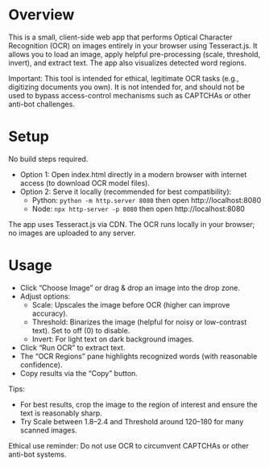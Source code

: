 # Overview
This is a small, client-side web app that performs Optical Character Recognition (OCR) on images entirely in your browser using Tesseract.js. It allows you to load an image, apply helpful pre-processing (scale, threshold, invert), and extract text. The app also visualizes detected word regions.

Important: This tool is intended for ethical, legitimate OCR tasks (e.g., digitizing documents you own). It is not intended for, and should not be used to bypass access-control mechanisms such as CAPTCHAs or other anti-bot challenges.

# Setup
No build steps required.

- Option 1: Open index.html directly in a modern browser with internet access (to download OCR model files).
- Option 2: Serve it locally (recommended for best compatibility):
  - Python: `python -m http.server 8080` then open http://localhost:8080
  - Node: `npx http-server -p 8080` then open http://localhost:8080

The app uses Tesseract.js via CDN. The OCR runs locally in your browser; no images are uploaded to any server.

# Usage
- Click “Choose Image” or drag & drop an image into the drop zone.
- Adjust options:
  - Scale: Upscales the image before OCR (higher can improve accuracy).
  - Threshold: Binarizes the image (helpful for noisy or low-contrast text). Set to off (0) to disable.
  - Invert: For light text on dark background images.
- Click “Run OCR” to extract text.
- The “OCR Regions” pane highlights recognized words (with reasonable confidence).
- Copy results via the “Copy” button.

Tips:
- For best results, crop the image to the region of interest and ensure the text is reasonably sharp.
- Try Scale between 1.8–2.4 and Threshold around 120–180 for many scanned images.

Ethical use reminder: Do not use OCR to circumvent CAPTCHAs or other anti-bot systems.